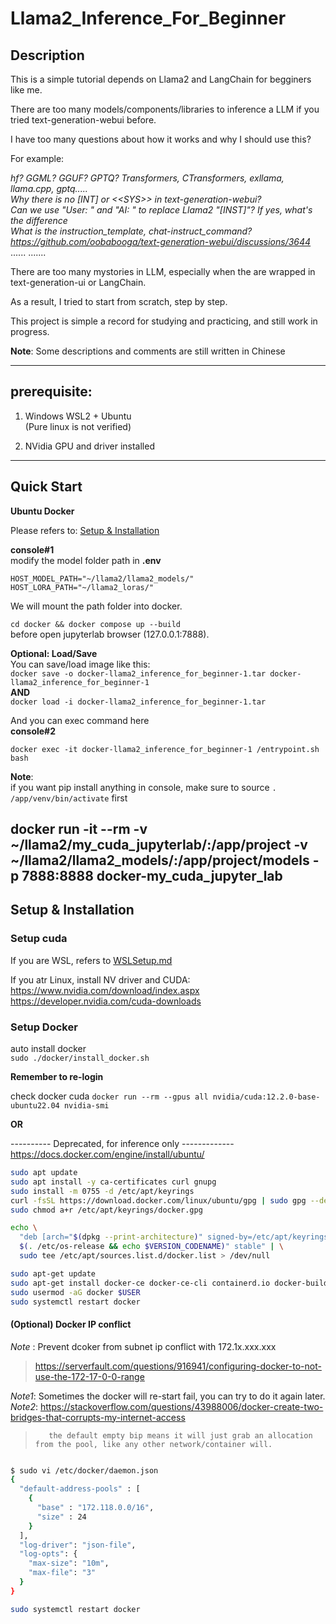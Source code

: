 # Llama2_Inference_For_Beginner

## Description
This is a simple tutorial depends on Llama2 and LangChain for begginers like me.

There are too many models/components/libraries to inference a LLM if you tried text-generation-webui before.

I have too many questions about how it works and why I should use this?

For example: 

*hf? GGML? GGUF? GPTQ? Transformers, CTransformers, exllama, llama.cpp, gptq.....*  
*Why there is no [INT] or \<\<SYS\>\> in text-generation-webui?*  
*Can we use "User: " and "AI: " to replace Llama2 "[INST]"? If yes, what's the difference*  
*What is the instruction_template, chat-instruct_command?*  
*https://github.com/oobabooga/text-generation-webui/discussions/3644*  
......
.......

There are too many mystories in LLM, especially when the are wrapped in text-generation-ui or LangChain.

As a result, I tried to start from scratch, step by step.

This project is simple a record for studying and practicing, and still work in progress.

**Note**: Some descriptions and comments are still written in Chinese


-----------------------------------------------------------
## prerequisite:

1. Windows WSL2 + Ubuntu  
   (Pure linux is not verified)
  
2. NVidia GPU and driver installed

-----------------------------------------------------------

## Quick Start  

**Ubuntu Docker**  

Please refers to: [Setup & Installation](#setup--installation)  


**console#1**  
modify the model folder path in **.env**
```shell
HOST_MODEL_PATH="~/llama2/llama2_models/"
HOST_LORA_PATH="~/llama2_loras/"
```
We will mount the path folder into docker.

`cd docker && docker compose up --build`  
before open jupyterlab browser (127.0.0.1:7888).

**Optional: Load/Save**  
You can save/load image like this:  
`docker save -o docker-llama2_inference_for_beginner-1.tar docker-llama2_inference_for_beginner-1`  
__AND__   
`docker load -i docker-llama2_inference_for_beginner-1.tar`  

And you can exec command here  
**console#2**  

`docker exec -it docker-llama2_inference_for_beginner-1 /entrypoint.sh bash`  

**Note**:  
if you want pip install anything in console, make sure to source `. /app/venv/bin/activate` first  

docker run -it --rm -v ~/llama2/my_cuda_jupyterlab/:/app/project -v ~/llama2/llama2_models/:/app/project/models -p 7888:8888  docker-my_cuda_jupyter_lab
---------------------------------------------------
## Setup & Installation

### Setup cuda
  If you are WSL, refers to [WSLSetup.md](./wsl/WSLSetup.md)

  If you atr Linux, install NV driver and CUDA:  
  https://www.nvidia.com/download/index.aspx  
  https://developer.nvidia.com/cuda-downloads  


### Setup Docker

auto install docker  
`sudo ./docker/install_docker.sh`  

**Remember to re-login**

check docker cuda
`docker run --rm --gpus all nvidia/cuda:12.2.0-base-ubuntu22.04 nvidia-smi`

__OR__

---------- Deprecated, for inference only -------------  
https://docs.docker.com/engine/install/ubuntu/
```sh
sudo apt update
sudo apt install -y ca-certificates curl gnupg
sudo install -m 0755 -d /etc/apt/keyrings
curl -fsSL https://download.docker.com/linux/ubuntu/gpg | sudo gpg --dearmor -o /etc/apt/keyrings/docker.gpg
sudo chmod a+r /etc/apt/keyrings/docker.gpg

echo \
  "deb [arch="$(dpkg --print-architecture)" signed-by=/etc/apt/keyrings/docker.gpg] https://download.docker.com/linux/ubuntu "\
  $(. /etc/os-release && echo $VERSION_CODENAME)" stable" | \
  sudo tee /etc/apt/sources.list.d/docker.list > /dev/null

sudo apt-get update
sudo apt-get install docker-ce docker-ce-cli containerd.io docker-buildx-plugin docker-compose-plugin
sudo usermod -aG docker $USER
sudo systemctl restart docker
```


#### (Optional) Docker IP conflict
*Note* : Prevent dcoker from subnet ip conflict with 172.1x.xxx.xxx
> https://serverfault.com/questions/916941/configuring-docker-to-not-use-the-172-17-0-0-range

*Note1*: Sometimes the docker will re-start fail, you can try to do it again later.
*Note2*: https://stackoverflow.com/questions/43988006/docker-create-two-bridges-that-corrupts-my-internet-access
>        the default empty bip means it will just grab an allocation from the pool, like any other network/container will.
```bash

$ sudo vi /etc/docker/daemon.json
{
  "default-address-pools" : [
    {
      "base" : "172.118.0.0/16",
      "size" : 24
    }
  ],
  "log-driver": "json-file",
  "log-opts": {
    "max-size": "10m",
    "max-file": "3"
  }
}

sudo systemctl restart docker
```
